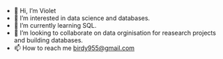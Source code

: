 - 👋 Hi, I’m Violet
- 👀 I’m interested in data science and databases.
- 🌱 I’m currently learning SQL.
- 💞️ I’m looking to collaborate on data orginisation for reasearch projects and building databases.
- 📫 How to reach me birdy955@gmail.com

<!---
birdy955/birdy955 is a ✨ special ✨ repository because its `README.md` (this file) appears on your GitHub profile.
You can click the Preview link to take a look at your changes.
--->
